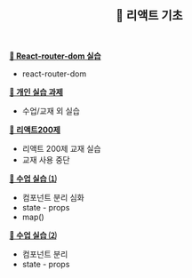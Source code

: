 <div align="center">
  <br>

  ## 📝 리액트 기초

  <br>
</div>

[**🔗 React-router-dom 실습**](https://github.com/rriverr/ReactBasic/tree/main/multipage)
- react-router-dom 


[**🔗 개인 실습 과제**](https://github.com/rriverr/ReactBasic/tree/main/practice)
- 수업/교재 외 실습


[**🔗 리액트200제**](https://github.com/rriverr/ReactBasic/tree/main/react200)
- 리액트 200제 교재 실습
- 교재 사용 중단


[**🔗 수업 실습 ⑴**](https://github.com/rriverr/ReactBasic/tree/main/starting)
- 컴포넌트 분리 심화
- state - props
- map()
  

[**🔗 수업 실습 ⑵**](https://github.com/rriverr/ReactBasic/tree/main/starting2)
- 컴포넌트 분리
- state - props



<br>
<br>
<br>
